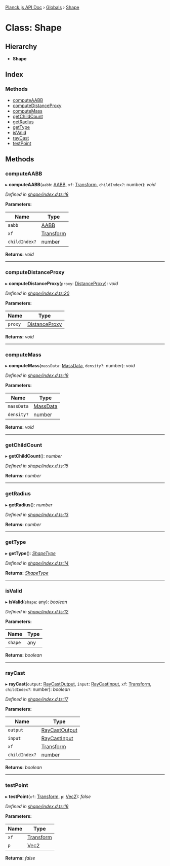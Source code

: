 [Planck.js API Doc](../README.md) › [Globals](../globals.md) › [Shape](shape.md)

# Class: Shape

## Hierarchy

* **Shape**

## Index

### Methods

* [computeAABB](shape.md#computeaabb)
* [computeDistanceProxy](shape.md#computedistanceproxy)
* [computeMass](shape.md#computemass)
* [getChildCount](shape.md#getchildcount)
* [getRadius](shape.md#getradius)
* [getType](shape.md#gettype)
* [isValid](shape.md#isvalid)
* [rayCast](shape.md#raycast)
* [testPoint](shape.md#testpoint)

## Methods

###  computeAABB

▸ **computeAABB**(`aabb`: [AABB](aabb.md), `xf`: [Transform](transform.md), `childIndex?`: number): *void*

*Defined in [shape/index.d.ts:18](https://github.com/shakiba/planck.js/blob/038d425/lib/shape/index.d.ts#L18)*

**Parameters:**

Name | Type |
------ | ------ |
`aabb` | [AABB](aabb.md) |
`xf` | [Transform](transform.md) |
`childIndex?` | number |

**Returns:** *void*

___

###  computeDistanceProxy

▸ **computeDistanceProxy**(`proxy`: [DistanceProxy](distanceproxy.md)): *void*

*Defined in [shape/index.d.ts:20](https://github.com/shakiba/planck.js/blob/038d425/lib/shape/index.d.ts#L20)*

**Parameters:**

Name | Type |
------ | ------ |
`proxy` | [DistanceProxy](distanceproxy.md) |

**Returns:** *void*

___

###  computeMass

▸ **computeMass**(`massData`: [MassData](../interfaces/massdata.md), `density?`: number): *void*

*Defined in [shape/index.d.ts:19](https://github.com/shakiba/planck.js/blob/038d425/lib/shape/index.d.ts#L19)*

**Parameters:**

Name | Type |
------ | ------ |
`massData` | [MassData](../interfaces/massdata.md) |
`density?` | number |

**Returns:** *void*

___

###  getChildCount

▸ **getChildCount**(): *number*

*Defined in [shape/index.d.ts:15](https://github.com/shakiba/planck.js/blob/038d425/lib/shape/index.d.ts#L15)*

**Returns:** *number*

___

###  getRadius

▸ **getRadius**(): *number*

*Defined in [shape/index.d.ts:13](https://github.com/shakiba/planck.js/blob/038d425/lib/shape/index.d.ts#L13)*

**Returns:** *number*

___

###  getType

▸ **getType**(): *[ShapeType](../globals.md#shapetype)*

*Defined in [shape/index.d.ts:14](https://github.com/shakiba/planck.js/blob/038d425/lib/shape/index.d.ts#L14)*

**Returns:** *[ShapeType](../globals.md#shapetype)*

___

###  isValid

▸ **isValid**(`shape`: any): *boolean*

*Defined in [shape/index.d.ts:12](https://github.com/shakiba/planck.js/blob/038d425/lib/shape/index.d.ts#L12)*

**Parameters:**

Name | Type |
------ | ------ |
`shape` | any |

**Returns:** *boolean*

___

###  rayCast

▸ **rayCast**(`output`: [RayCastOutput](../interfaces/raycastoutput.md), `input`: [RayCastInput](../interfaces/raycastinput.md), `xf`: [Transform](transform.md), `childIndex?`: number): *boolean*

*Defined in [shape/index.d.ts:17](https://github.com/shakiba/planck.js/blob/038d425/lib/shape/index.d.ts#L17)*

**Parameters:**

Name | Type |
------ | ------ |
`output` | [RayCastOutput](../interfaces/raycastoutput.md) |
`input` | [RayCastInput](../interfaces/raycastinput.md) |
`xf` | [Transform](transform.md) |
`childIndex?` | number |

**Returns:** *boolean*

___

###  testPoint

▸ **testPoint**(`xf`: [Transform](transform.md), `p`: [Vec2](vec2.md)): *false*

*Defined in [shape/index.d.ts:16](https://github.com/shakiba/planck.js/blob/038d425/lib/shape/index.d.ts#L16)*

**Parameters:**

Name | Type |
------ | ------ |
`xf` | [Transform](transform.md) |
`p` | [Vec2](vec2.md) |

**Returns:** *false*
